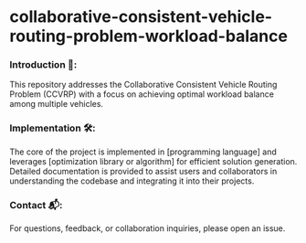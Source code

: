 # collaborative-consistent-vehicle-routing-problem-workload-balance
### Introduction 🚗: 
This repository addresses the Collaborative Consistent Vehicle Routing Problem (CCVRP) with a focus on achieving optimal workload balance among multiple vehicles. 
### Implementation 🛠️:
The core of the project is implemented in [programming language] and leverages [optimization library or algorithm] for efficient solution generation. Detailed documentation is provided to assist users and collaborators in understanding the codebase and integrating it into their projects.
### Contact 📬:
For questions, feedback, or collaboration inquiries, please open an issue.
